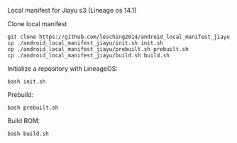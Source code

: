 Local manifest for Jiayu s3 (Lineage os 14.1) 

Clone local manifest
```
git clone https://github.com/lesching2014/android_local_manifest_jiayu
cp ./android_local_manifest_jiayu/init.sh init.sh
cp ./android_local_manifest_jiayu/prebuilt.sh prebuilt.sh
cp ./android_local_manifest_jiayu/build.sh build.sh
```

Initialize a repository with LineageOS:
```
bash init.sh
```

Prebuild:
```
bash prebuilt.sh
```

Build ROM:
```
bash build.sh
```

